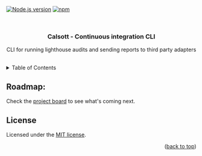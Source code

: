 <a name="readme-top"></a>

[![Node.js version][nodejs-badge]][nodejs]
[![npm][npm-badge]][npm]
<!-- ![tests][tests-ci-badge] -->
<!-- [![license][license-badge]][license-url] -->

<br />
<div align="center">
  <h3 align="center">Calsott - Continuous integration CLI</h3>
  <p align="center">
    CLI for running lighthouse audits and sending reports to third party adapters
  </p>
</div>
<br />

<details>
  <summary>Table of Contents</summary>
  <ol>
    <!-- <li>
      <a href="#available-packages">Available packages</a>
      <ul>
        <li><a href="#linting">Linting</a></li>
        <li><a href="#typescript-configurations">Typescript configurations</a></li>
        <li><a href="#react-components-with-tailwind">React components with Tailwind</a></li>
      </ul>
    </li> -->
    <li><a href="#roadmap">Roadmap</a></li>
    <li><a href="#license">License</a></li>
  </ol>
</details>

## Roadmap:

Check the [project board][project-board] to see what's coming next.

## License

Licensed under the [MIT license][license].

<p align="right">(<a href="#readme-top">back to top</a>)</p>

<!-- Badges -->
[nodejs-badge]: https://img.shields.io/badge/Node.js-%3E=18.0-blue.svg
[nodejs]: https://nodejs.org/dist/latest-v18.x/docs/api/

[npm-badge]: https://img.shields.io/badge/npm-%3E=v9.0.0-blue
[npm]: https://docs.npmjs.com/cli/v9

[tests-ci-badge]: https://github.com/rmoralp/maons/actions/workflows/tests.yml/badge.svg?branch=main&style=for-the-badge

[license-badge]: https://img.shields.io/github/license/calsott/ci-cli.svg
[license-url]: https://github.com/rmoralp/maons/blob/main/LICENSE.md

<!-- Stuff -->
[license]: https://github.com/calsott/ci-cli/blob/main/LICENSE.md
[project-board]: https://github.com/orgs/calsott/projects/1/views/2